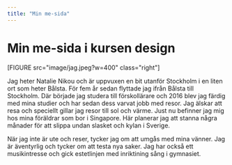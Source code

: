 ```yaml
---
title: "Min me-sida"
---
```

Min me-sida i kursen design
=========================

[FIGURE src="image/jag.jpeg?w=400" class="right"]

Jag heter Natalie Nikou och är uppvuxen en bit utanför Stockholm i en liten ort som heter Bålsta.
För fem år sedan flyttade jag ifrån Bålsta till Stockholm.
Där började jag studera till förskollärare och 2016 blev jag färdig med mina studier och har sedan dess varvat jobb med resor.
Jag älskar att resa och speciellt gillar jag resor till sol och värme. Just nu befinner jag mig hos mina föräldrar som bor i Singapore.
Här planerar jag att stanna några månader för att slippa undan slasket och kylan i Sverige.

När jag inte är ute och reser, tycker jag om att umgås med mina vänner. Jag är äventyrlig och tycker om att testa nya saker. Jag har också ett musikintresse och gick estetlinjen med inriktining sång i gymnasiet.
